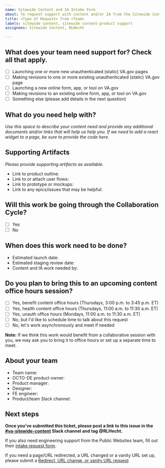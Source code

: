 ```yaml
---
name: Sitewide Content and IA Intake Form
about: To request support with content and/or IA from the Sitewide Content and IA team
title: <Type of Request> from <Team>
labels: sitewide content, sitewide content-product support
assignees: Sitewide Content, RLHecht

---
```


## What does your team need support for? Check all that apply.
- [ ] Launching one or more new unauthenticated (static) VA.gov pages
- [ ] Making revisions to one or more existing unauthenticated (static) VA.gov page
- [ ] Launching a new online form, app, or tool on VA.gov
- [ ] Making revisions to an existing online form, app, or tool on VA.gov
- [ ] Something else (please add details in the next question)

## What do you need help with?
*Use this space to describe your content need and provide any additional documents and/or links that will help us help you. If we need to add a react widget to a page, be sure to provide the code here.*

  
## Supporting Artifacts
*Please provide supporting artifacts as available.*

- Link to product outline:
- Link to or attach user flows:
- Link to prototype or mockups:
- Link to any epics/issues that may be helpful:

## Will this work be going through the Collaboration Cycle?
- [ ] Yes 
- [ ] No

## When does this work need to be done?
- Estimated launch date:
- Estimated staging review date:
- Content and IA work needed by: 

## Do you plan to bring this to an upcoming content office hours session?
- [ ] Yes, benefit content office hours (Thursdays, 3:00 p.m. to 3:45 p.m. ET)
- [ ] Yes, health  content office hours (Thursdays, 11:00 a.m. to 11:30 a.m. ET)
- [ ] Yes, unauth office hours (Mondays, 11:00 a.m. to 11:30 a.m. ET)
- [ ] No, but I'd like to schedule time to talk about this request
- [ ] No, let's work asynchronously and meet if needed

**Note:** If we think this work would benefit from a collaborative session with you, we may ask you to bring it to office hours or set up a separate time to meet.

## About your team

- Team name: 
-	OCTO-DE product owner: 
-	Product manager: 
-	Designer: 
-	FE engineer: 
-	Product/team Slack channel:


## Next steps

**Once you’ve submitted this ticket, please post a link to this issue in the [#va-sitewide-content](https://dsva.slack.com/channels/va-sitewide-content) Slack channel and tag @RLHecht.**

If you also need engineering support from the Public Websites team, fill out their [intake request form](https://github.com/department-of-veterans-affairs/va.gov-team/issues/new?assignees=Public+Websites%2C+Sitewide+content&labels=vsa-public-websites%2C+vsa%2C+vsa-public-websites-intake%2C+sitewide-content%2C+needs-grooming&template=public-websites-intake.md&title=%3CType+of+Request%3E+from+%3CTeam%3E).
  
If you need a page/URL redirected, a URL changed or a vanity URL set up, please submit a [Redirect, URL change, or vanity URL request](https://github.com/department-of-veterans-affairs/va.gov-team/issues/new?assignees=mnorthuis&labels=ia&template=redirect-request.md&title=Redirect+Request)

